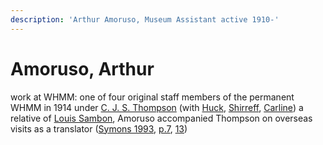 ```yaml
---
description: 'Arthur Amoruso, Museum Assistant active 1910-'
---
```


# Amoruso, Arthur

work at WHMM: one of four original staff members of the permanent WHMM in 1914 under [C. J. S. Thompson](thompson-cjs.md) \(with [Huck](huck-tw.md), [Shirreff](shirreff.md), [Carline](carline-gr.md)\) a relative of [Louis Sambon](https://github.com/wellcomecollection/transcribe-wellcome/tree/2fc83338b96714a7e1ba6dcb16b5d22b310a9ba0/research/people/alphabetical/sambon.md), Amoruso accompanied Thompson on overseas visits as a translator \([Symons 1993](https://archive.org/details/Symons1993/), [p.7](https://archive.org/details/Symons1993/page/n11/mode/2up), [13](https://archive.org/details/Symons1993/page/n17/mode/2up)\)


